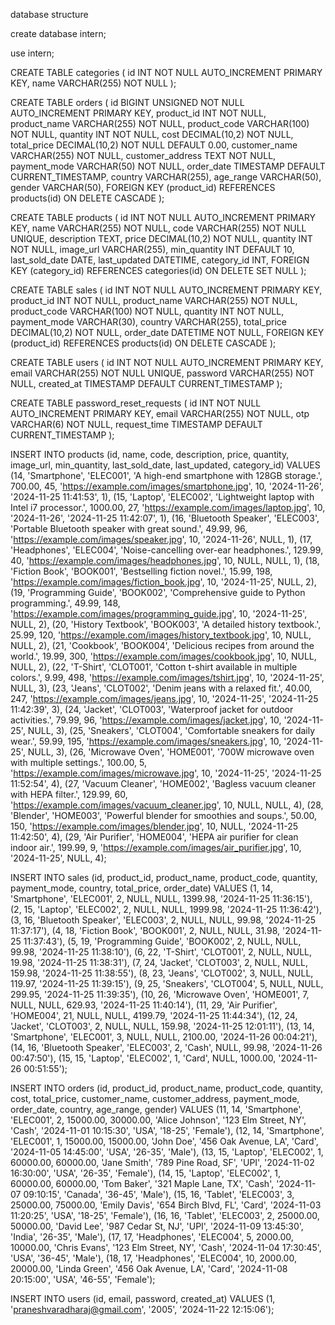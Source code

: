 database structure 

create database intern;





use intern;






CREATE TABLE categories (
    id INT NOT NULL AUTO_INCREMENT PRIMARY KEY,
    name VARCHAR(255) NOT NULL
);






CREATE TABLE orders (
    id BIGINT UNSIGNED NOT NULL AUTO_INCREMENT PRIMARY KEY,
    product_id INT NOT NULL,
    product_name VARCHAR(255) NOT NULL,
    product_code VARCHAR(100) NOT NULL,
    quantity INT NOT NULL,
    cost DECIMAL(10,2) NOT NULL,
    total_price DECIMAL(10,2) NOT NULL DEFAULT 0.00,
    customer_name VARCHAR(255) NOT NULL,
    customer_address TEXT NOT NULL,
    payment_mode VARCHAR(50) NOT NULL,
    order_date TIMESTAMP DEFAULT CURRENT_TIMESTAMP,
    country VARCHAR(255),
    age_range VARCHAR(50),
    gender VARCHAR(50),
    FOREIGN KEY (product_id) REFERENCES products(id) ON DELETE CASCADE
);





CREATE TABLE products (
    id INT NOT NULL AUTO_INCREMENT PRIMARY KEY,
    name VARCHAR(255) NOT NULL,
    code VARCHAR(255) NOT NULL UNIQUE,
    description TEXT,
    price DECIMAL(10,2) NOT NULL,
    quantity INT NOT NULL,
    image_url VARCHAR(255),
    min_quantity INT DEFAULT 10,
    last_sold_date DATE,
    last_updated DATETIME,
    category_id INT,
    FOREIGN KEY (category_id) REFERENCES categories(id) ON DELETE SET NULL
);





CREATE TABLE sales (
    id INT NOT NULL AUTO_INCREMENT PRIMARY KEY,
    product_id INT NOT NULL,
    product_name VARCHAR(255) NOT NULL,
    product_code VARCHAR(100) NOT NULL,
    quantity INT NOT NULL,
    payment_mode VARCHAR(30),
    country VARCHAR(255),
    total_price DECIMAL(10,2) NOT NULL,
    order_date DATETIME NOT NULL,
    FOREIGN KEY (product_id) REFERENCES products(id) ON DELETE CASCADE
);





CREATE TABLE users (
    id INT NOT NULL AUTO_INCREMENT PRIMARY KEY,
    email VARCHAR(255) NOT NULL UNIQUE,
    password VARCHAR(255) NOT NULL,
    created_at TIMESTAMP DEFAULT CURRENT_TIMESTAMP
);






CREATE TABLE password_reset_requests (
    id INT NOT NULL AUTO_INCREMENT PRIMARY KEY,
    email VARCHAR(255) NOT NULL,
    otp VARCHAR(6) NOT NULL,
    request_time TIMESTAMP DEFAULT CURRENT_TIMESTAMP
);





INSERT INTO products (id, name, code, description, price, quantity, image_url, min_quantity, last_sold_date, last_updated, category_id)
VALUES
(14, 'Smartphone', 'ELEC001', 'A high-end smartphone with 128GB storage.', 700.00, 45, 'https://example.com/images/smartphone.jpg', 10, '2024-11-26', '2024-11-25 11:41:53', 1),
(15, 'Laptop', 'ELEC002', 'Lightweight laptop with Intel i7 processor.', 1000.00, 27, 'https://example.com/images/laptop.jpg', 10, '2024-11-26', '2024-11-25 11:42:07', 1),
(16, 'Bluetooth Speaker', 'ELEC003', 'Portable Bluetooth speaker with great sound.', 49.99, 96, 'https://example.com/images/speaker.jpg', 10, '2024-11-26', NULL, 1),
(17, 'Headphones', 'ELEC004', 'Noise-cancelling over-ear headphones.', 129.99, 40, 'https://example.com/images/headphones.jpg', 10, NULL, NULL, 1),
(18, 'Fiction Book', 'BOOK001', 'Bestselling fiction novel.', 15.99, 198, 'https://example.com/images/fiction_book.jpg', 10, '2024-11-25', NULL, 2),
(19, 'Programming Guide', 'BOOK002', 'Comprehensive guide to Python programming.', 49.99, 148, 'https://example.com/images/programming_guide.jpg', 10, '2024-11-25', NULL, 2),
(20, 'History Textbook', 'BOOK003', 'A detailed history textbook.', 25.99, 120, 'https://example.com/images/history_textbook.jpg', 10, NULL, NULL, 2),
(21, 'Cookbook', 'BOOK004', 'Delicious recipes from around the world.', 19.99, 300, 'https://example.com/images/cookbook.jpg', 10, NULL, NULL, 2),
(22, 'T-Shirt', 'CLOT001', 'Cotton t-shirt available in multiple colors.', 9.99, 498, 'https://example.com/images/tshirt.jpg', 10, '2024-11-25', NULL, 3),
(23, 'Jeans', 'CLOT002', 'Denim jeans with a relaxed fit.', 40.00, 247, 'https://example.com/images/jeans.jpg', 10, '2024-11-25', '2024-11-25 11:42:39', 3),
(24, 'Jacket', 'CLOT003', 'Waterproof jacket for outdoor activities.', 79.99, 96, 'https://example.com/images/jacket.jpg', 10, '2024-11-25', NULL, 3),
(25, 'Sneakers', 'CLOT004', 'Comfortable sneakers for daily wear.', 59.99, 195, 'https://example.com/images/sneakers.jpg', 10, '2024-11-25', NULL, 3),
(26, 'Microwave Oven', 'HOME001', '700W microwave oven with multiple settings.', 100.00, 5, 'https://example.com/images/microwave.jpg', 10, '2024-11-25', '2024-11-25 11:52:54', 4),
(27, 'Vacuum Cleaner', 'HOME002', 'Bagless vacuum cleaner with HEPA filter.', 129.99, 60, 'https://example.com/images/vacuum_cleaner.jpg', 10, NULL, NULL, 4),
(28, 'Blender', 'HOME003', 'Powerful blender for smoothies and soups.', 50.00, 150, 'https://example.com/images/blender.jpg', 10, NULL, '2024-11-25 11:42:50', 4),
(29, 'Air Purifier', 'HOME004', 'HEPA air purifier for clean indoor air.', 199.99, 9, 'https://example.com/images/air_purifier.jpg', 10, '2024-11-25', NULL, 4);





INSERT INTO sales (id, product_id, product_name, product_code, quantity, payment_mode, country, total_price, order_date)
VALUES
(1, 14, 'Smartphone', 'ELEC001', 2, NULL, NULL, 1399.98, '2024-11-25 11:36:15'),
(2, 15, 'Laptop', 'ELEC002', 2, NULL, NULL, 1999.98, '2024-11-25 11:36:42'),
(3, 16, 'Bluetooth Speaker', 'ELEC003', 2, NULL, NULL, 99.98, '2024-11-25 11:37:17'),
(4, 18, 'Fiction Book', 'BOOK001', 2, NULL, NULL, 31.98, '2024-11-25 11:37:43'),
(5, 19, 'Programming Guide', 'BOOK002', 2, NULL, NULL, 99.98, '2024-11-25 11:38:10'),
(6, 22, 'T-Shirt', 'CLOT001', 2, NULL, NULL, 19.98, '2024-11-25 11:38:31'),
(7, 24, 'Jacket', 'CLOT003', 2, NULL, NULL, 159.98, '2024-11-25 11:38:55'),
(8, 23, 'Jeans', 'CLOT002', 3, NULL, NULL, 119.97, '2024-11-25 11:39:15'),
(9, 25, 'Sneakers', 'CLOT004', 5, NULL, NULL, 299.95, '2024-11-25 11:39:35'),
(10, 26, 'Microwave Oven', 'HOME001', 7, NULL, NULL, 629.93, '2024-11-25 11:40:14'),
(11, 29, 'Air Purifier', 'HOME004', 21, NULL, NULL, 4199.79, '2024-11-25 11:44:34'),
(12, 24, 'Jacket', 'CLOT003', 2, NULL, NULL, 159.98, '2024-11-25 12:01:11'),
(13, 14, 'Smartphone', 'ELEC001', 3, NULL, NULL, 2100.00, '2024-11-26 00:04:21'),
(14, 16, 'Bluetooth Speaker', 'ELEC003', 2, 'Cash', NULL, 99.98, '2024-11-26 00:47:50'),
(15, 15, 'Laptop', 'ELEC002', 1, 'Card', NULL, 1000.00, '2024-11-26 00:51:55');






INSERT INTO orders (id, product_id, product_name, product_code, quantity, cost, total_price, customer_name, customer_address, payment_mode, order_date, country, age_range, gender)
VALUES
(11, 14, 'Smartphone', 'ELEC001', 2, 15000.00, 30000.00, 'Alice Johnson', '123 Elm Street, NY', 'Cash', '2024-11-01 10:15:30', 'USA', '18-25', 'Female'),
(12, 14, 'Smartphone', 'ELEC001', 1, 15000.00, 15000.00, 'John Doe', '456 Oak Avenue, LA', 'Card', '2024-11-05 14:45:00', 'USA', '26-35', 'Male'),
(13, 15, 'Laptop', 'ELEC002', 1, 60000.00, 60000.00, 'Jane Smith', '789 Pine Road, SF', 'UPI', '2024-11-02 16:30:00', 'USA', '26-35', 'Female'),
(14, 15, 'Laptop', 'ELEC002', 1, 60000.00, 60000.00, 'Tom Baker', '321 Maple Lane, TX', 'Cash', '2024-11-07 09:10:15', 'Canada', '36-45', 'Male'),
(15, 16, 'Tablet', 'ELEC003', 3, 25000.00, 75000.00, 'Emily Davis', '654 Birch Blvd, FL', 'Card', '2024-11-03 11:20:25', 'USA', '18-25', 'Female'),
(16, 16, 'Tablet', 'ELEC003', 2, 25000.00, 50000.00, 'David Lee', '987 Cedar St, NJ', 'UPI', '2024-11-09 13:45:30', 'India', '26-35', 'Male'),
(17, 17, 'Headphones', 'ELEC004', 5, 2000.00, 10000.00, 'Chris Evans', '123 Elm Street, NY', 'Cash', '2024-11-04 17:30:45', 'USA', '36-45', 'Male'),
(18, 17, 'Headphones', 'ELEC004', 10, 2000.00, 20000.00, 'Linda Green', '456 Oak Avenue, LA', 'Card', '2024-11-08 20:15:00', 'USA', '46-55', 'Female');






INSERT INTO users (id, email, password, created_at)
VALUES (1, 'praneshvaradharaj@gmail.com', '2005', '2024-11-22 12:15:06');
